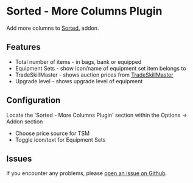 # Sorted - More Columns Plugin

Add more columns to [Sorted.](https://www.curseforge.com/wow/addons/sorted) addon.

## Features

* Total number of items - in bags, bank or equipped
* Equipment Sets - show icon/name of equipment set item belongs to
* TradeSkillMaster - shows auction prices from [TradeSkillMaster](https://www.curseforge.com/wow/addons/tradeskill-master)
* Upgrade level - shows upgrade level of equipment

## Configuration

Locate the 'Sorted - More Columns Plugin' section within the Options -> Addon section
* Choose price source for TSM
* Toggle icon/text for Equipment Sets

## Issues

If you encounter any problems, please [open an issue on Github](https://github.com/BelegCufea/Sorted_MoreColumns/issues).
